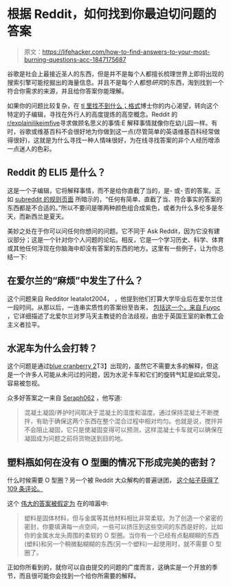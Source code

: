 # 根据 Reddit，如何找到你最迫切问题的答案

> 原文：<https://lifehacker.com/how-to-find-answers-to-your-most-burning-questions-acc-1847175687>

谷歌是社会上最接近圣人的东西，但是并不是每个人都擅长梳理世界上即将出现的搜索引擎可能挖掘出的海量信息。并且不是每个人都想*研究*的东西，淘到找到一个符合你需求的来源，并且给你答案你能理解。



如果你的问题比较复杂，在 [tl 里找不到什么；格式](https://www.urbandictionary.com/define.php?term=TLDR)博士你的内心渴望，转向这个特定的子编辑，寻找在外行人的高度提炼的高空概念。Reddit 的[r/explainilikeimfive](https://www.reddit.com/r/explainlikeimfive/)寻求做顾名思义的事情:E 解释事情就像你在幼儿园一样。有时，谷歌或维基百科不会很好地为你做到这一点(尽管简单的英语维基百科经常做得很好)，这就是为什么寻找一种人情味很好，为在线寻找答案的非个人经历增添一点迷人的色彩。

## Reddit 的 ELI5 是什么？

这是一个子编辑，它将解释事情，而不是给你直截了当的，是- 或- 否的答案。正如 [subreddit 的规则页面](https://www.reddit.com/r/explainlikeimfive/wiki/detailed_rules#wiki_.2Fr.2Fexplainlikeimfive_mission_statement) 所暗示的，“任何有简单、直截了当、符合事实的答案的东西都是不合适的。”所以不要问是哪两种颜色组合成紫色，或者为什么多伦多是冬天，而新西兰是夏天。

美妙之处在于你可以问任何你想问的问题。它不同于 Ask Reddit，因为它没有建议部分；这是一个针对你个人问题的论坛。相反，它是一个学习历史、科学、体育或其他任何浮现在你脑海中却没有答案的东西的地方。这里有一些例子，让为你总结一下:

## 在爱尔兰的“麻烦”中发生了什么？

这个问题来自 Redditor Ieatalot2004， ，他提到他们打算大学毕业后在爱尔兰住一段时间。从那以后，一连串实质性的答案纷至沓来， [包括这一个，来自 Fuyoc](https://www.reddit.com/r/explainlikeimfive/comments/o70n9f/eli5_what_happened_during_the_troubles_in_ireland/h2w8th1?utm_source=share&utm_medium=web2x&context=3) ，它详细描述了北爱尔兰对罗马天主教徒的合法歧视，由忠于英国王室的新教工会主义者拉平。

## 水泥车为什么会打转？

这个问题是通过[blue cranberry 2](https://www.reddit.com/r/explainlikeimfive/comments/o7rh19/eli5_why_do_cement_trucks_need_to_spin_while/)T3】出现的，虽然它不需要太多的解释，但这是一个许多人可能从未问过的问题，因为水泥卡车和它们的旋转气缸是如此常见，容易被忽视。

众多好答案之一来自 [Seraph062](https://www.reddit.com/r/explainlikeimfive/comments/o7rh19/eli5_why_do_cement_trucks_need_to_spin_while/h30uqj9?utm_source=share&utm_medium=web2x&context=3) ，他写道:

> 混凝土凝固/养护时间取决于混凝土的湿度和温度。通过保持混凝土不断搅拌，有助于确保这两个东西在整个混合过程中相对均匀。也就是说，搅拌并不会阻止凝固，它只是使凝固变得可以预测，这样混凝土卡车就可以确保在凝固成为问题之前将货物送到目的地。

## 塑料瓶如何在没有 O 型圈的情况下形成完美的密封？

什么时候需要 O 型圈？另一个被 Reddit 大众解构的普遍谜团， [这个帖子获得了 109 条评论。](https://www.reddit.com/r/explainlikeimfive/comments/o70xar/eli5_how_do_gatorade_bottles_and_plastic_water/)

这个 [伟大的答案被假定为](https://www.reddit.com/r/explainlikeimfive/comments/o70xar/eli5_how_do_gatorade_bottles_and_plastic_water/h2vuscn?utm_source=share&utm_medium=web2x&context=3) 在的喧嚣中:

> 塑料是固体材料，但与金属等其他材料相比非常柔软。为了创造一个紧密的密封，你要填满每一点空间，一些可以挤压到这些空间的东西是好的，比如你的金属水龙头周围的柔软的 O 型圈。当你有一个已经有点黏糊糊的东西(塑料)和另一个稍微黏糊糊的东西(另一个塑料)一起使用时，就不需要 O 型圈了。

正如你所看到的，就你可以自由提交的问题的广度而言，这确实是一个开放的季节，而且很可能你会找到一个给你所需要的解释。